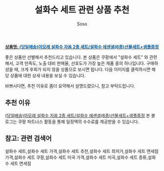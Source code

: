 ﻿---
layout: post
title:  "설화수 세트 관련 상품 추천"
author: Soso
categories: [ 디지털/가전]
tags: [설화수 세트,설화수 세트 가격,설화수 세트 추천,설화수 세트 최저가,설화수 세트 면세점 가격,설화수 세트 쿠팡,설화수 세트 미국 가격,설화수 세트 미국,설화수 세트 종류,설화수 세트 면세점]
image: https://ads-partners.coupang.com/image1/BObp2azVGhrugZoPBEcmpP7Y3TWKsnd3dm-Iad-ePUv_6v94X1r6KgQ7QsdfdotclSJhhdPPRPmjEj5e2ZlQdR5172cb0GktX3oigppH915WwRywZ311wG4BtVjTGr91cn3ZzxkI4C_mTyw-EW2A7toR-YTHH9F7fYvj1iT01L_so9dF6WI_n-Othq8p2XOwEdbkvfCxEWKxAionRywkZ1zIdPztX5S4mNgL1jYWhVAN3k3hYUNEdXSOKAWrKtEJ8FYIFoapCKl6gKABG53Q4-yQvxZWkZbMYc4zVI5Jr0-nrNCm 
description: "쿠팡에서 설화수 세트 관련 상품으로 가장 고객 선호도가 높은 제품 중 하나입니다."
---

<a href="https://link.coupang.com/re/AFFSDP?lptag=AF5673682&pageKey=7816629569&itemId=21217468692&vendorItemId=87662108001&traceid=V0-153-47f67200e52cd620&requestid=20240206142224032202488427&token=31850C%7CMIXED"><b>상품명: <font color='#01579B'>(당일배송)아모레 설화수 자음 2종 세트/설화수 에센셜(6종)선물세트+샘플증정</font></b></a>

좋은 상품만 선별해서 추천드리고 있습니다.
본 상품은 쿠팡에서 "설화수 세트" 와 관련해서, 고객 만족도, 노출 대비 판매율, 선호도가 가장 높은 제품 중의 하나입니다.
구매하셨을 때, 크게 후회가 되지 않을 상품으로 보시면 됩니다. 
다음 이미지를 클릭하시면 해당 상품에 대한 상세 내용을 보실 수 있습니다.

바쁘시다면, 추천 이유로 좀더 요약해서 설명드렸으니, 참고 부탁드립니다.

## 추천 이유 

<a href="https://link.coupang.com/re/AFFSDP?lptag=AF5673682&pageKey=7816629569&itemId=21217468692&vendorItemId=87662108001&traceid=V0-153-47f67200e52cd620&requestid=20240206142224032202488427&token=31850C%7CMIXED">(당일배송)아모레 설화수 자음 2종 세트/설화수 에센셜(6종)선물세트+샘플증정</a>
본 블로그는 쿠팡 파트너스 활동을 통해 일정액의 수수료를 제공받을 수 있습니다.

## 참고: 관련 검색어    
설화수 세트,설화수 세트 가격,설화수 세트 추천,설화수 세트 최저가,설화수 세트 면세점 가격,설화수 세트 쿠팡,설화수 세트 미국 가격,설화수 세트 미국,설화수 세트 종류,설화수 세트 면세점